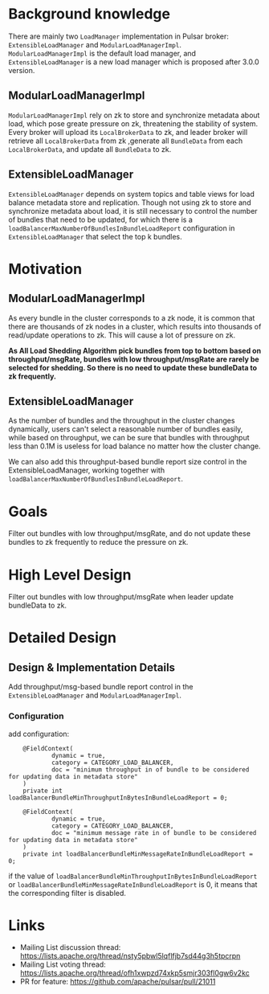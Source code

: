# Background knowledge

There are mainly two `LoadManager` implementation in Pulsar broker: `ExtensibleLoadManager` and `ModularLoadManagerImpl`. `ModularLoadManagerImpl` is the default load manager, and `ExtensibleLoadManager` is a new load manager which is proposed after 3.0.0 version.

## ModularLoadManagerImpl
`ModularLoadManagerImpl` rely on zk to store and synchronize metadata about load, which pose greate pressure on zk, threatening the stability of system. Every broker will upload its `LocalBrokerData` to zk, and leader broker will retrieve all `LocalBrokerData` from zk ,generate all `BundleData` from each `LocalBrokerData`, and update all `BundleData` to zk. 

## ExtensibleLoadManager
`ExtensibleLoadManager` depends on system topics and table views for load balance metadata store and replication. Though not using zk to store and synchronize metadata about load, it is still necessary to control the number of bundles that need to be updated, for which there is a `loadBalancerMaxNumberOfBundlesInBundleLoadReport` configuration in `ExtensibleLoadManager` that select the top k bundles.

# Motivation

## ModularLoadManagerImpl
As every bundle in the cluster corresponds to a zk node, it is common that there are thousands of zk nodes in a cluster, which results into thousands of read/update operations to zk. This will cause a lot of pressure on zk.

**As All Load Shedding Algorithm pick bundles from top to bottom based on throughput/msgRate, bundles with low throughput/msgRate are rarely be selected for shedding. So there is no need to update these bundleData to zk frequently.**

## ExtensibleLoadManager
As the number of bundles and the throughput in the cluster changes dynamically, users can't select a reasonable number of bundles easily, while based on throughput, we can be sure that bundles with throughput less than 0.1M is useless for load balance no matter how the cluster change.

We can also add this throughput-based bundle report size control in the ExtensibleLoadManager, working together with `loadBalancerMaxNumberOfBundlesInBundleLoadReport`.


# Goals

Filter out bundles with low throughput/msgRate, and do not update these bundles to zk frequently to reduce the pressure on zk.


# High Level Design

Filter out bundles with low throughput/msgRate when leader update bundleData to zk.


# Detailed Design

## Design & Implementation Details
Add throughput/msg-based bundle report control in the `ExtensibleLoadManager` and `ModularLoadManagerImpl`.

### Configuration

add configuration:
```
    @FieldContext(
            dynamic = true,
            category = CATEGORY_LOAD_BALANCER,
            doc = "minimum throughput in of bundle to be considered for updating data in metadata store"
    )
    private int loadBalancerBundleMinThroughputInBytesInBundleLoadReport = 0;

    @FieldContext(
            dynamic = true,
            category = CATEGORY_LOAD_BALANCER,
            doc = "minimum message rate in of bundle to be considered for updating data in metadata store"
    )
    private int loadBalancerBundleMinMessageRateInBundleLoadReport = 0;
```
if the value of `loadBalancerBundleMinThroughputInBytesInBundleLoadReport` or `loadBalancerBundleMinMessageRateInBundleLoadReport` is 0, it means that the corresponding filter is disabled.


# Links

<!--
Updated afterwards
-->
* Mailing List discussion thread: https://lists.apache.org/thread/nsty5pbwl5lqflfjb7sd44g3h5tpcrpn
* Mailing List voting thread: https://lists.apache.org/thread/ofh1xwpzd74xkp5smjr303fl0gw6v2kc
* PR for feature: https://github.com/apache/pulsar/pull/21011